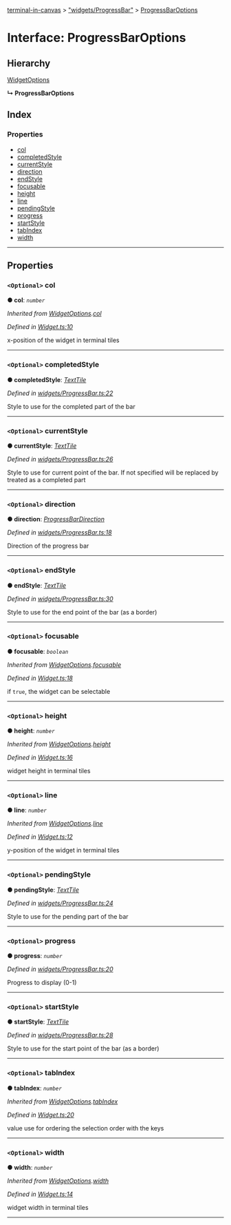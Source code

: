 [terminal-in-canvas](../README.md) > ["widgets/ProgressBar"](../modules/_widgets_progressbar_.md) > [ProgressBarOptions](../interfaces/_widgets_progressbar_.progressbaroptions.md)

# Interface: ProgressBarOptions

## Hierarchy

 [WidgetOptions](_widget_.widgetoptions.md)

**↳ ProgressBarOptions**

## Index

### Properties

* [col](_widgets_progressbar_.progressbaroptions.md#col)
* [completedStyle](_widgets_progressbar_.progressbaroptions.md#completedstyle)
* [currentStyle](_widgets_progressbar_.progressbaroptions.md#currentstyle)
* [direction](_widgets_progressbar_.progressbaroptions.md#direction)
* [endStyle](_widgets_progressbar_.progressbaroptions.md#endstyle)
* [focusable](_widgets_progressbar_.progressbaroptions.md#focusable)
* [height](_widgets_progressbar_.progressbaroptions.md#height)
* [line](_widgets_progressbar_.progressbaroptions.md#line)
* [pendingStyle](_widgets_progressbar_.progressbaroptions.md#pendingstyle)
* [progress](_widgets_progressbar_.progressbaroptions.md#progress)
* [startStyle](_widgets_progressbar_.progressbaroptions.md#startstyle)
* [tabIndex](_widgets_progressbar_.progressbaroptions.md#tabindex)
* [width](_widgets_progressbar_.progressbaroptions.md#width)

---

## Properties

<a id="col"></a>

### `<Optional>` col

**● col**: *`number`*

*Inherited from [WidgetOptions](_widget_.widgetoptions.md).[col](_widget_.widgetoptions.md#col)*

*Defined in [Widget.ts:10](https://github.com/danikaze/terminal-in-canvas/blob/a5ea4f7/src/Widget.ts#L10)*

x-position of the widget in terminal tiles

___
<a id="completedstyle"></a>

### `<Optional>` completedStyle

**● completedStyle**: *[TextTile](_terminal_.texttile.md)*

*Defined in [widgets/ProgressBar.ts:22](https://github.com/danikaze/terminal-in-canvas/blob/a5ea4f7/src/widgets/ProgressBar.ts#L22)*

Style to use for the completed part of the bar

___
<a id="currentstyle"></a>

### `<Optional>` currentStyle

**● currentStyle**: *[TextTile](_terminal_.texttile.md)*

*Defined in [widgets/ProgressBar.ts:26](https://github.com/danikaze/terminal-in-canvas/blob/a5ea4f7/src/widgets/ProgressBar.ts#L26)*

Style to use for current point of the bar. If not specified will be replaced by treated as a completed part

___
<a id="direction"></a>

### `<Optional>` direction

**● direction**: *[ProgressBarDirection](../enums/_widgets_progressbar_.progressbardirection.md)*

*Defined in [widgets/ProgressBar.ts:18](https://github.com/danikaze/terminal-in-canvas/blob/a5ea4f7/src/widgets/ProgressBar.ts#L18)*

Direction of the progress bar

___
<a id="endstyle"></a>

### `<Optional>` endStyle

**● endStyle**: *[TextTile](_terminal_.texttile.md)*

*Defined in [widgets/ProgressBar.ts:30](https://github.com/danikaze/terminal-in-canvas/blob/a5ea4f7/src/widgets/ProgressBar.ts#L30)*

Style to use for the end point of the bar (as a border)

___
<a id="focusable"></a>

### `<Optional>` focusable

**● focusable**: *`boolean`*

*Inherited from [WidgetOptions](_widget_.widgetoptions.md).[focusable](_widget_.widgetoptions.md#focusable)*

*Defined in [Widget.ts:18](https://github.com/danikaze/terminal-in-canvas/blob/a5ea4f7/src/Widget.ts#L18)*

if `true`, the widget can be selectable

___
<a id="height"></a>

### `<Optional>` height

**● height**: *`number`*

*Inherited from [WidgetOptions](_widget_.widgetoptions.md).[height](_widget_.widgetoptions.md#height)*

*Defined in [Widget.ts:16](https://github.com/danikaze/terminal-in-canvas/blob/a5ea4f7/src/Widget.ts#L16)*

widget height in terminal tiles

___
<a id="line"></a>

### `<Optional>` line

**● line**: *`number`*

*Inherited from [WidgetOptions](_widget_.widgetoptions.md).[line](_widget_.widgetoptions.md#line)*

*Defined in [Widget.ts:12](https://github.com/danikaze/terminal-in-canvas/blob/a5ea4f7/src/Widget.ts#L12)*

y-position of the widget in terminal tiles

___
<a id="pendingstyle"></a>

### `<Optional>` pendingStyle

**● pendingStyle**: *[TextTile](_terminal_.texttile.md)*

*Defined in [widgets/ProgressBar.ts:24](https://github.com/danikaze/terminal-in-canvas/blob/a5ea4f7/src/widgets/ProgressBar.ts#L24)*

Style to use for the pending part of the bar

___
<a id="progress"></a>

### `<Optional>` progress

**● progress**: *`number`*

*Defined in [widgets/ProgressBar.ts:20](https://github.com/danikaze/terminal-in-canvas/blob/a5ea4f7/src/widgets/ProgressBar.ts#L20)*

Progress to display (0-1)

___
<a id="startstyle"></a>

### `<Optional>` startStyle

**● startStyle**: *[TextTile](_terminal_.texttile.md)*

*Defined in [widgets/ProgressBar.ts:28](https://github.com/danikaze/terminal-in-canvas/blob/a5ea4f7/src/widgets/ProgressBar.ts#L28)*

Style to use for the start point of the bar (as a border)

___
<a id="tabindex"></a>

### `<Optional>` tabIndex

**● tabIndex**: *`number`*

*Inherited from [WidgetOptions](_widget_.widgetoptions.md).[tabIndex](_widget_.widgetoptions.md#tabindex)*

*Defined in [Widget.ts:20](https://github.com/danikaze/terminal-in-canvas/blob/a5ea4f7/src/Widget.ts#L20)*

value use for ordering the selection order with the keys

___
<a id="width"></a>

### `<Optional>` width

**● width**: *`number`*

*Inherited from [WidgetOptions](_widget_.widgetoptions.md).[width](_widget_.widgetoptions.md#width)*

*Defined in [Widget.ts:14](https://github.com/danikaze/terminal-in-canvas/blob/a5ea4f7/src/Widget.ts#L14)*

widget width in terminal tiles

___


